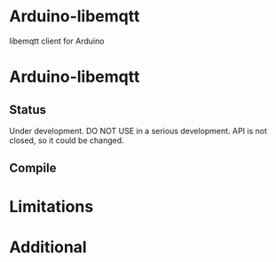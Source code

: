 Arduino-libemqtt
================

libemqtt client for Arduino

# Arduino-libemqtt

## Status

Under development. DO NOT USE in a serious development. API is not closed, so it
could be changed.

## Compile

# Limitations

# Additional
